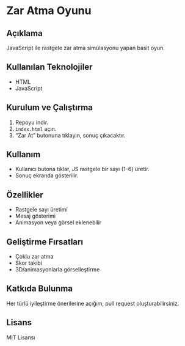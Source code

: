 # Zar Atma Oyunu

## Açıklama  
JavaScript ile rastgele zar atma simülasyonu yapan basit oyun.

## Kullanılan Teknolojiler  
- HTML  
- JavaScript

## Kurulum ve Çalıştırma  
1. Repoyu indir.  
2. `index.html` açın.  
3. “Zar At” butonuna tıklayın, sonuç çıkacaktır.

## Kullanım  
- Kullanıcı butona tıklar, JS rastgele bir sayı (1–6) üretir.  
- Sonuç ekranda gösterilir.

## Özellikler  
- Rastgele sayı üretimi  
- Mesaj gösterimi  
- Animasyon veya görsel eklenebilir

## Geliştirme Fırsatları  
- Çoklu zar atma  
- Skor takibi  
- 3D/animasyonlarla görselleştirme

## Katkıda Bulunma  
Her türlü iyileştirme önerilerine açığım, pull request oluşturabilirsiniz.

## Lisans  
MIT Lisansı
